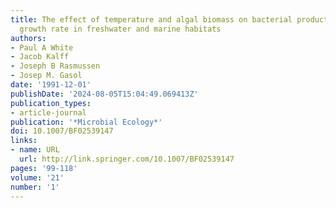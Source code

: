 ```yaml
---
title: The effect of temperature and algal biomass on bacterial production and specific
  growth rate in freshwater and marine habitats
authors:
- Paul A White
- Jacob Kalff
- Joseph B Rasmussen
- Josep M. Gasol
date: '1991-12-01'
publishDate: '2024-08-05T15:04:49.069413Z'
publication_types:
- article-journal
publication: '*Microbial Ecology*'
doi: 10.1007/BF02539147
links:
- name: URL
  url: http://link.springer.com/10.1007/BF02539147
pages: '99-118'
volume: '21'
number: '1'
---
```

